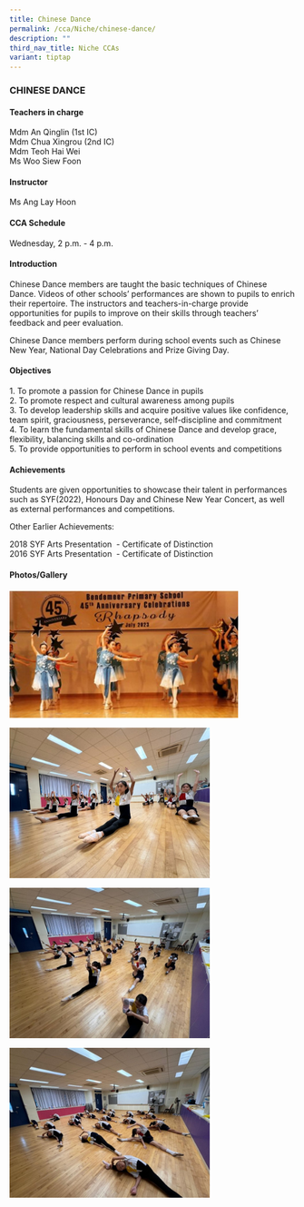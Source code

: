 ```yaml
---
title: Chinese Dance
permalink: /cca/Niche/chinese-dance/
description: ""
third_nav_title: Niche CCAs
variant: tiptap
---
```

<h3>CHINESE DANCE</h3>
<h4>Teachers in charge</h4>
<p>Mdm An Qinglin (1st IC)
<br>Mdm Chua Xingrou&nbsp;(2nd IC)
<br>Mdm Teoh Hai Wei
<br>Ms Woo Siew Foon
<br>
</p>
<h4>Instructor</h4>
<p>Ms Ang Lay Hoon</p>
<h4>CCA Schedule</h4>
<p>Wednesday, 2 p.m. - 4 p.m.</p>
<h4>Introduction</h4>
<p>Chinese Dance members are taught the basic techniques of Chinese Dance.
Videos of other schools’ performances are shown to pupils to enrich their
repertoire. The instructors and teachers-in-charge provide opportunities
for pupils to improve on their skills through teachers’ feedback and peer
evaluation.</p>
<p>Chinese Dance members perform during school events such as Chinese New
Year, National Day Celebrations and Prize Giving Day.</p>
<h4>Objectives</h4>
<p>1. To promote a passion for Chinese Dance in pupils&nbsp;&nbsp;
<br>2. To promote respect and cultural awareness among pupils&nbsp;
<br>3. To develop leadership skills and acquire positive values like confidence,
team spirit, graciousness, perseverance, self-discipline and commitment
<br>4. To learn the fundamental skills of Chinese Dance and develop grace,
flexibility, balancing skills and co-ordination
<br>5. To provide opportunities to perform in school events and competitions</p>
<h4>Achievements</h4>
<p>Students are given opportunities to showcase their talent in performances
such as SYF(2022), Honours Day and Chinese New Year Concert, as well as
external performances and competitions.</p>
<p>Other Earlier Achievements:</p>
<p>2018 SYF Arts Presentation&nbsp; - Certificate of Distinction
<br>2016 SYF Arts Presentation&nbsp; - Certificate of Distinction</p>
<h4>Photos/Gallery</h4>
<div class="isomer-image-wrapper">
<img style="width: 80%;" height="auto" width="100%" alt="" src="/images/chinese_2.jpg">
</div>
<p></p>
<div class="isomer-image-wrapper">
<img style="width: 70%;" height="auto" width="100%" alt="" src="/images/chinese1.jpg">
</div>
<p></p>
<div class="isomer-image-wrapper">
<img style="width: 70%;" height="auto" width="100%" alt="" src="/images/chinese_3.jpg">
</div>
<p></p>
<div class="isomer-image-wrapper">
<img style="width: 70%;" height="auto" width="100%" alt="" src="/images/chinese_4.jpg">
</div>
<p></p>
<p></p>